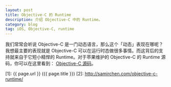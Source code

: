 ```yaml
---
layout: post
title: Objective-C 的 Runtime
description: 介绍 Objective-C 中的 Runtime。
category: blog
tag: iOS, Objective-C, runtime
---
```


我们常常会听说 Objective-C 是一门动态语言，那么这个「动态」表现在哪呢？我想最主要的表现就是 Objective-C 可以在运行时态做很多事情。而这背后的支持就来自于它短小精悍的 Runtime。对于苹果维护的 Objective-C 的 Runtime 源码，你可以在这里看到： [Objective-C 源码](http://www.opensource.apple.com/source/objc4/)。









[SamirChen]: http://samirchen.com "SamirChen"
[1]: {{ page.url }} ({{ page.title }})
[2]: http://samirchen.com/objective-c-runtime/
